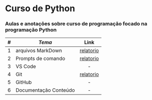 # Curso de Python

### Aulas e anotações sobre curso de programação focado na programação Python


|#|*Tema*|Link|
|-|-|:-:|
|1|arquivos MarkDown|[relatorio](./aulas/aula2.md)|
|2|Prompts de comando|[relatorio](./aulas/aula3.md)|
|3|VS Code|-|
|4|Git|[relatorio](./aulas/git.md)|
|5|GitHub|-|
|6|Documentação Conteúdo|-|